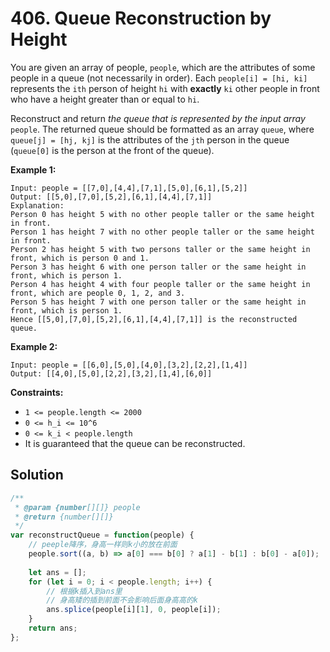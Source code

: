 # 406. Queue Reconstruction by Height

You are given an array of people, `people`, which are the attributes of some people in a queue (not necessarily in order). Each `people[i] = [hi, ki]` represents the `ith` person of height `hi` with **exactly** `ki` other people in front who have a height greater than or equal to `hi`.

Reconstruct and return *the queue that is represented by the input array* `people`. The returned queue should be formatted as an array `queue`, where `queue[j] = [hj, kj]` is the attributes of the `jth` person in the queue (`queue[0]` is the person at the front of the queue).

 

**Example 1:**

```
Input: people = [[7,0],[4,4],[7,1],[5,0],[6,1],[5,2]]
Output: [[5,0],[7,0],[5,2],[6,1],[4,4],[7,1]]
Explanation:
Person 0 has height 5 with no other people taller or the same height in front.
Person 1 has height 7 with no other people taller or the same height in front.
Person 2 has height 5 with two persons taller or the same height in front, which is person 0 and 1.
Person 3 has height 6 with one person taller or the same height in front, which is person 1.
Person 4 has height 4 with four people taller or the same height in front, which are people 0, 1, 2, and 3.
Person 5 has height 7 with one person taller or the same height in front, which is person 1.
Hence [[5,0],[7,0],[5,2],[6,1],[4,4],[7,1]] is the reconstructed queue.
```

**Example 2:**

```
Input: people = [[6,0],[5,0],[4,0],[3,2],[2,2],[1,4]]
Output: [[4,0],[5,0],[2,2],[3,2],[1,4],[6,0]]
```

 

**Constraints:**

- `1 <= people.length <= 2000`
- `0 <= h_i <= 10^6`
- `0 <= k_i < people.length`
- It is guaranteed that the queue can be reconstructed.

## Solution

```js
/**
 * @param {number[][]} people
 * @return {number[][]}
 */
var reconstructQueue = function(people) {
    // peeple降序，身高一样则k小的放在前面
    people.sort((a, b) => a[0] === b[0] ? a[1] - b[1] : b[0] - a[0]);
    
    let ans = [];
    for (let i = 0; i < people.length; i++) {
        // 根据k插入到ans里
        // 身高矮的插到前面不会影响后面身高高的k
        ans.splice(people[i][1], 0, people[i]);
    }
    return ans;
};
```

